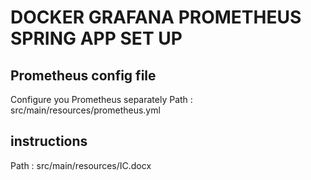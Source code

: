 # DOCKER GRAFANA PROMETHEUS SPRING APP SET UP

## Prometheus config file 

Configure you Prometheus separately 
Path : src/main/resources/prometheus.yml

## instructions 

Path : src/main/resources/ІС.docx


